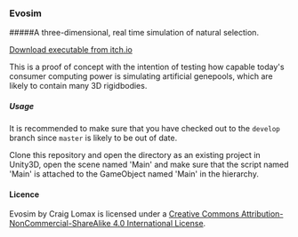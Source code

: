 ### Evosim
#####A three-dimensional, real time simulation of natural selection.

[Download executable from itch.io](http://rlomax.itch.io/evosim)

This is a proof of concept with the intention of testing how capable today's consumer computing power is simulating artificial genepools, which are likely to contain many 3D rigidbodies.

##### Usage
It is recommended to make sure that you have checked out to the `develop` branch since `master` is likely to be out of date.

Clone this repository and open the directory as an existing project in Unity3D, open the scene named 'Main' and make sure that the script named 'Main' is attached to the GameObject named 'Main' in the hierarchy.

#### Licence
Evosim by Craig Lomax is licensed under a [Creative Commons
Attribution-NonCommercial-ShareAlike 4.0 International
License](http://creativecommons.org/licenses/by-nc-sa/4.0/).
